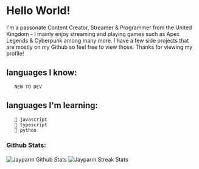 # Hello World!

I'm a passonate Content Creator, Streamer & Programmer from the United Kingdom - I mainly enjoy streaming and playing games such as Apex Legends & Cyberpunk among many more. I have a few side projects that are mostly on my Github so feel free to view those. Thanks for viewing my profile!

## languages I know:
       NEW TO DEV
## languages I'm learning: 
       🍎 javascript
       🍔 typescript
       🍟 python


### Github Stats:

<img align="center" src="https://jayparmgithubstats.vercel.app/api?username=Jayparm&show_icons=true&layout-compact&theme=tokyonight&&hide_border=true&count_private=true&include_all_commits=true" alt="Jayparm Github Stats" /> 
<img align="center" src="https://github-readme-streak-stats.herokuapp.com/?user=Jayparm&theme=dark" alt="Jayparm Streak Stats" /> 
